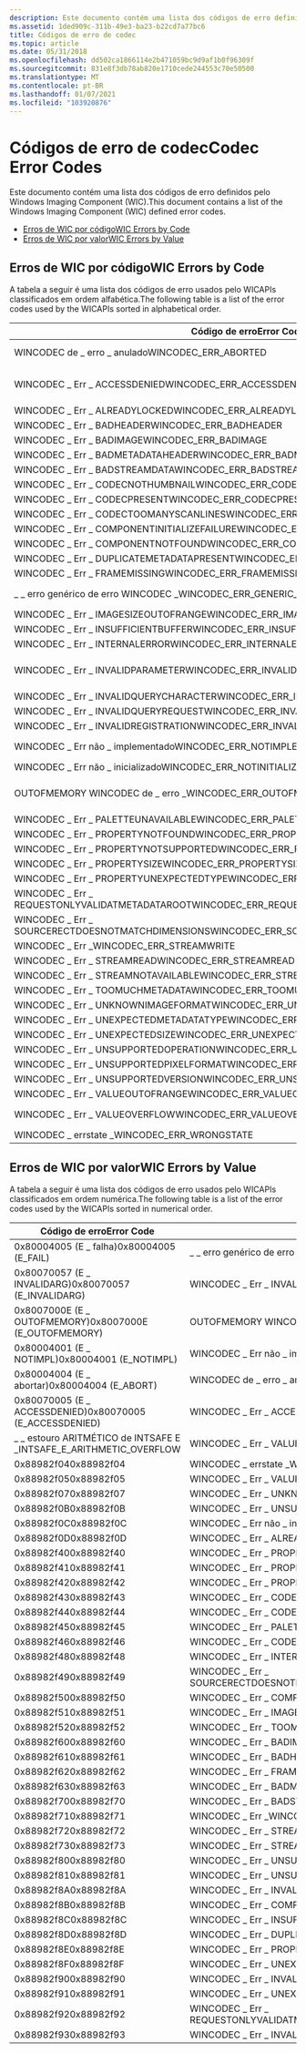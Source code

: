 ```yaml
---
description: Este documento contém uma lista dos códigos de erro definidos pelo Windows Imaging Component (WIC).
ms.assetid: 1ded909c-311b-49e3-ba23-b22cd7a77bc6
title: Códigos de erro de codec
ms.topic: article
ms.date: 05/31/2018
ms.openlocfilehash: dd502ca1866114e2b471059bc9d9af1b0f96309f
ms.sourcegitcommit: 831e8f3db78ab820e1710cede244553c70e50500
ms.translationtype: MT
ms.contentlocale: pt-BR
ms.lasthandoff: 01/07/2021
ms.locfileid: "103920876"
---
```

# <a name="codec-error-codes"></a><span data-ttu-id="8d8a4-103">Códigos de erro de codec</span><span class="sxs-lookup"><span data-stu-id="8d8a4-103">Codec Error Codes</span></span>

<span data-ttu-id="8d8a4-104">Este documento contém uma lista dos códigos de erro definidos pelo Windows Imaging Component (WIC).</span><span class="sxs-lookup"><span data-stu-id="8d8a4-104">This document contains a list of the Windows Imaging Component (WIC) defined error codes.</span></span>

-   [<span data-ttu-id="8d8a4-105">Erros de WIC por código</span><span class="sxs-lookup"><span data-stu-id="8d8a4-105">WIC Errors by Code</span></span>](#wic-errors-by-code)
-   [<span data-ttu-id="8d8a4-106">Erros de WIC por valor</span><span class="sxs-lookup"><span data-stu-id="8d8a4-106">WIC Errors by Value</span></span>](#wic-errors-by-value)

## <a name="wic-errors-by-code"></a><span data-ttu-id="8d8a4-107">Erros de WIC por código</span><span class="sxs-lookup"><span data-stu-id="8d8a4-107">WIC Errors by Code</span></span>

<span data-ttu-id="8d8a4-108">A tabela a seguir é uma lista dos códigos de erro usados pelo WICAPIs classificados em ordem alfabética.</span><span class="sxs-lookup"><span data-stu-id="8d8a4-108">The following table is a list of the error codes used by the WICAPIs sorted in alphabetical order.</span></span> 

| <span data-ttu-id="8d8a4-109">Código de erro</span><span class="sxs-lookup"><span data-stu-id="8d8a4-109">Error Code</span></span>                                      | <span data-ttu-id="8d8a4-110">Valor do erro</span><span class="sxs-lookup"><span data-stu-id="8d8a4-110">Error Value</span></span>                      |
|-------------------------------------------------|----------------------------------|
| <span data-ttu-id="8d8a4-111">WINCODEC de \_ erro \_ anulado</span><span class="sxs-lookup"><span data-stu-id="8d8a4-111">WINCODEC\_ERR\_ABORTED</span></span>                          | <span data-ttu-id="8d8a4-112">0x80004004 (E \_ abortar)</span><span class="sxs-lookup"><span data-stu-id="8d8a4-112">0x80004004 (E\_ABORT)</span></span>            |
| <span data-ttu-id="8d8a4-113">WINCODEC \_ Err \_ ACCESSDENIED</span><span class="sxs-lookup"><span data-stu-id="8d8a4-113">WINCODEC\_ERR\_ACCESSDENIED</span></span>                     | <span data-ttu-id="8d8a4-114">0x80070005 (E \_ ACCESSDENIED)</span><span class="sxs-lookup"><span data-stu-id="8d8a4-114">0x80070005 (E\_ACCESSDENIED)</span></span>     |
| <span data-ttu-id="8d8a4-115">WINCODEC \_ Err \_ ALREADYLOCKED</span><span class="sxs-lookup"><span data-stu-id="8d8a4-115">WINCODEC\_ERR\_ALREADYLOCKED</span></span>                    | <span data-ttu-id="8d8a4-116">0x88982f0D</span><span class="sxs-lookup"><span data-stu-id="8d8a4-116">0x88982f0D</span></span>                       |
| <span data-ttu-id="8d8a4-117">WINCODEC \_ Err \_ BADHEADER</span><span class="sxs-lookup"><span data-stu-id="8d8a4-117">WINCODEC\_ERR\_BADHEADER</span></span>                        | <span data-ttu-id="8d8a4-118">0x88982f61</span><span class="sxs-lookup"><span data-stu-id="8d8a4-118">0x88982f61</span></span>                       |
| <span data-ttu-id="8d8a4-119">WINCODEC \_ Err \_ BADIMAGE</span><span class="sxs-lookup"><span data-stu-id="8d8a4-119">WINCODEC\_ERR\_BADIMAGE</span></span>                         | <span data-ttu-id="8d8a4-120">0x88982f60</span><span class="sxs-lookup"><span data-stu-id="8d8a4-120">0x88982f60</span></span>                       |
| <span data-ttu-id="8d8a4-121">WINCODEC \_ Err \_ BADMETADATAHEADER</span><span class="sxs-lookup"><span data-stu-id="8d8a4-121">WINCODEC\_ERR\_BADMETADATAHEADER</span></span>                | <span data-ttu-id="8d8a4-122">0x88982f63</span><span class="sxs-lookup"><span data-stu-id="8d8a4-122">0x88982f63</span></span>                       |
| <span data-ttu-id="8d8a4-123">WINCODEC \_ Err \_ BADSTREAMDATA</span><span class="sxs-lookup"><span data-stu-id="8d8a4-123">WINCODEC\_ERR\_BADSTREAMDATA</span></span>                    | <span data-ttu-id="8d8a4-124">0x88982f70</span><span class="sxs-lookup"><span data-stu-id="8d8a4-124">0x88982f70</span></span>                       |
| <span data-ttu-id="8d8a4-125">WINCODEC \_ Err \_ CODECNOTHUMBNAIL</span><span class="sxs-lookup"><span data-stu-id="8d8a4-125">WINCODEC\_ERR\_CODECNOTHUMBNAIL</span></span>                 | <span data-ttu-id="8d8a4-126">0x88982f44</span><span class="sxs-lookup"><span data-stu-id="8d8a4-126">0x88982f44</span></span>                       |
| <span data-ttu-id="8d8a4-127">WINCODEC \_ Err \_ CODECPRESENT</span><span class="sxs-lookup"><span data-stu-id="8d8a4-127">WINCODEC\_ERR\_CODECPRESENT</span></span>                     | <span data-ttu-id="8d8a4-128">0x88982f43</span><span class="sxs-lookup"><span data-stu-id="8d8a4-128">0x88982f43</span></span>                       |
| <span data-ttu-id="8d8a4-129">WINCODEC \_ Err \_ CODECTOOMANYSCANLINES</span><span class="sxs-lookup"><span data-stu-id="8d8a4-129">WINCODEC\_ERR\_CODECTOOMANYSCANLINES</span></span>            | <span data-ttu-id="8d8a4-130">0x88982f46</span><span class="sxs-lookup"><span data-stu-id="8d8a4-130">0x88982f46</span></span>                       |
| <span data-ttu-id="8d8a4-131">WINCODEC \_ Err \_ COMPONENTINITIALIZEFAILURE</span><span class="sxs-lookup"><span data-stu-id="8d8a4-131">WINCODEC\_ERR\_COMPONENTINITIALIZEFAILURE</span></span>       | <span data-ttu-id="8d8a4-132">0x88982f8B</span><span class="sxs-lookup"><span data-stu-id="8d8a4-132">0x88982f8B</span></span>                       |
| <span data-ttu-id="8d8a4-133">WINCODEC \_ Err \_ COMPONENTNOTFOUND</span><span class="sxs-lookup"><span data-stu-id="8d8a4-133">WINCODEC\_ERR\_COMPONENTNOTFOUND</span></span>                | <span data-ttu-id="8d8a4-134">0x88982f50</span><span class="sxs-lookup"><span data-stu-id="8d8a4-134">0x88982f50</span></span>                       |
| <span data-ttu-id="8d8a4-135">WINCODEC \_ Err \_ DUPLICATEMETADATAPRESENT</span><span class="sxs-lookup"><span data-stu-id="8d8a4-135">WINCODEC\_ERR\_DUPLICATEMETADATAPRESENT</span></span>         | <span data-ttu-id="8d8a4-136">0x88982f8D</span><span class="sxs-lookup"><span data-stu-id="8d8a4-136">0x88982f8D</span></span>                       |
| <span data-ttu-id="8d8a4-137">WINCODEC \_ Err \_ FRAMEMISSING</span><span class="sxs-lookup"><span data-stu-id="8d8a4-137">WINCODEC\_ERR\_FRAMEMISSING</span></span>                     | <span data-ttu-id="8d8a4-138">0x88982f62</span><span class="sxs-lookup"><span data-stu-id="8d8a4-138">0x88982f62</span></span>                       |
| <span data-ttu-id="8d8a4-139">\_ \_ erro genérico de erro WINCODEC \_</span><span class="sxs-lookup"><span data-stu-id="8d8a4-139">WINCODEC\_ERR\_GENERIC\_ERROR</span></span>                   | <span data-ttu-id="8d8a4-140">0x80004005 (E \_ falha)</span><span class="sxs-lookup"><span data-stu-id="8d8a4-140">0x80004005 (E\_FAIL)</span></span>             |
| <span data-ttu-id="8d8a4-141">WINCODEC \_ Err \_ IMAGESIZEOUTOFRANGE</span><span class="sxs-lookup"><span data-stu-id="8d8a4-141">WINCODEC\_ERR\_IMAGESIZEOUTOFRANGE</span></span>              | <span data-ttu-id="8d8a4-142">0x88982f51</span><span class="sxs-lookup"><span data-stu-id="8d8a4-142">0x88982f51</span></span>                       |
| <span data-ttu-id="8d8a4-143">WINCODEC \_ Err \_ INSUFFICIENTBUFFER</span><span class="sxs-lookup"><span data-stu-id="8d8a4-143">WINCODEC\_ERR\_INSUFFICIENTBUFFER</span></span>               | <span data-ttu-id="8d8a4-144">0x88982f8C</span><span class="sxs-lookup"><span data-stu-id="8d8a4-144">0x88982f8C</span></span>                       |
| <span data-ttu-id="8d8a4-145">WINCODEC \_ Err \_ INTERNALERROR</span><span class="sxs-lookup"><span data-stu-id="8d8a4-145">WINCODEC\_ERR\_INTERNALERROR</span></span>                    | <span data-ttu-id="8d8a4-146">0x88982f48</span><span class="sxs-lookup"><span data-stu-id="8d8a4-146">0x88982f48</span></span>                       |
| <span data-ttu-id="8d8a4-147">WINCODEC \_ Err \_ INVALIDPARAMETER</span><span class="sxs-lookup"><span data-stu-id="8d8a4-147">WINCODEC\_ERR\_INVALIDPARAMETER</span></span>                 | <span data-ttu-id="8d8a4-148">0x80070057 (E \_ INVALIDARG)</span><span class="sxs-lookup"><span data-stu-id="8d8a4-148">0x80070057 (E\_INVALIDARG)</span></span>       |
| <span data-ttu-id="8d8a4-149">WINCODEC \_ Err \_ INVALIDQUERYCHARACTER</span><span class="sxs-lookup"><span data-stu-id="8d8a4-149">WINCODEC\_ERR\_INVALIDQUERYCHARACTER</span></span>            | <span data-ttu-id="8d8a4-150">0x88982f93</span><span class="sxs-lookup"><span data-stu-id="8d8a4-150">0x88982f93</span></span>                       |
| <span data-ttu-id="8d8a4-151">WINCODEC \_ Err \_ INVALIDQUERYREQUEST</span><span class="sxs-lookup"><span data-stu-id="8d8a4-151">WINCODEC\_ERR\_INVALIDQUERYREQUEST</span></span>              | <span data-ttu-id="8d8a4-152">0x88982f90</span><span class="sxs-lookup"><span data-stu-id="8d8a4-152">0x88982f90</span></span>                       |
| <span data-ttu-id="8d8a4-153">WINCODEC \_ Err \_ INVALIDREGISTRATION</span><span class="sxs-lookup"><span data-stu-id="8d8a4-153">WINCODEC\_ERR\_INVALIDREGISTRATION</span></span>              | <span data-ttu-id="8d8a4-154">0x88982f8A</span><span class="sxs-lookup"><span data-stu-id="8d8a4-154">0x88982f8A</span></span>                       |
| <span data-ttu-id="8d8a4-155">WINCODEC \_ Err não \_ implementado</span><span class="sxs-lookup"><span data-stu-id="8d8a4-155">WINCODEC\_ERR\_NOTIMPLEMENTED</span></span>                   | <span data-ttu-id="8d8a4-156">0x80004001 (E \_ NOTIMPL)</span><span class="sxs-lookup"><span data-stu-id="8d8a4-156">0x80004001 (E\_NOTIMPL)</span></span>          |
| <span data-ttu-id="8d8a4-157">WINCODEC \_ Err não \_ inicializado</span><span class="sxs-lookup"><span data-stu-id="8d8a4-157">WINCODEC\_ERR\_NOTINITIALIZED</span></span>                   | <span data-ttu-id="8d8a4-158">0x88982f0C</span><span class="sxs-lookup"><span data-stu-id="8d8a4-158">0x88982f0C</span></span>                       |
| <span data-ttu-id="8d8a4-159">OUTOFMEMORY WINCODEC de \_ erro \_</span><span class="sxs-lookup"><span data-stu-id="8d8a4-159">WINCODEC\_ERR\_OUTOFMEMORY</span></span>                      | <span data-ttu-id="8d8a4-160">0x8007000E (E \_ OUTOFMEMORY)</span><span class="sxs-lookup"><span data-stu-id="8d8a4-160">0x8007000E (E\_OUTOFMEMORY)</span></span>      |
| <span data-ttu-id="8d8a4-161">WINCODEC \_ Err \_ PALETTEUNAVAILABLE</span><span class="sxs-lookup"><span data-stu-id="8d8a4-161">WINCODEC\_ERR\_PALETTEUNAVAILABLE</span></span>               | <span data-ttu-id="8d8a4-162">0x88982f45</span><span class="sxs-lookup"><span data-stu-id="8d8a4-162">0x88982f45</span></span>                       |
| <span data-ttu-id="8d8a4-163">WINCODEC \_ Err \_ PROPERTYNOTFOUND</span><span class="sxs-lookup"><span data-stu-id="8d8a4-163">WINCODEC\_ERR\_PROPERTYNOTFOUND</span></span>                 | <span data-ttu-id="8d8a4-164">0x88982f40</span><span class="sxs-lookup"><span data-stu-id="8d8a4-164">0x88982f40</span></span>                       |
| <span data-ttu-id="8d8a4-165">WINCODEC \_ Err \_ PROPERTYNOTSUPPORTED</span><span class="sxs-lookup"><span data-stu-id="8d8a4-165">WINCODEC\_ERR\_PROPERTYNOTSUPPORTED</span></span>             | <span data-ttu-id="8d8a4-166">0x88982f41</span><span class="sxs-lookup"><span data-stu-id="8d8a4-166">0x88982f41</span></span>                       |
| <span data-ttu-id="8d8a4-167">WINCODEC \_ Err \_ PROPERTYSIZE</span><span class="sxs-lookup"><span data-stu-id="8d8a4-167">WINCODEC\_ERR\_PROPERTYSIZE</span></span>                     | <span data-ttu-id="8d8a4-168">0x88982f42</span><span class="sxs-lookup"><span data-stu-id="8d8a4-168">0x88982f42</span></span>                       |
| <span data-ttu-id="8d8a4-169">WINCODEC \_ Err \_ PROPERTYUNEXPECTEDTYPE</span><span class="sxs-lookup"><span data-stu-id="8d8a4-169">WINCODEC\_ERR\_PROPERTYUNEXPECTEDTYPE</span></span>           | <span data-ttu-id="8d8a4-170">0x88982f8E</span><span class="sxs-lookup"><span data-stu-id="8d8a4-170">0x88982f8E</span></span>                       |
| <span data-ttu-id="8d8a4-171">WINCODEC \_ Err \_ REQUESTONLYVALIDATMETADATAROOT</span><span class="sxs-lookup"><span data-stu-id="8d8a4-171">WINCODEC\_ERR\_REQUESTONLYVALIDATMETADATAROOT</span></span>   | <span data-ttu-id="8d8a4-172">0x88982f92</span><span class="sxs-lookup"><span data-stu-id="8d8a4-172">0x88982f92</span></span>                       |
| <span data-ttu-id="8d8a4-173">WINCODEC \_ Err \_ SOURCERECTDOESNOTMATCHDIMENSIONS</span><span class="sxs-lookup"><span data-stu-id="8d8a4-173">WINCODEC\_ERR\_SOURCERECTDOESNOTMATCHDIMENSIONS</span></span> | <span data-ttu-id="8d8a4-174">0x88982f49</span><span class="sxs-lookup"><span data-stu-id="8d8a4-174">0x88982f49</span></span>                       |
| <span data-ttu-id="8d8a4-175">WINCODEC \_ Err \_</span><span class="sxs-lookup"><span data-stu-id="8d8a4-175">WINCODEC\_ERR\_STREAMWRITE</span></span>                      | <span data-ttu-id="8d8a4-176">0x88982f71</span><span class="sxs-lookup"><span data-stu-id="8d8a4-176">0x88982f71</span></span>                       |
| <span data-ttu-id="8d8a4-177">WINCODEC \_ Err \_ STREAMREAD</span><span class="sxs-lookup"><span data-stu-id="8d8a4-177">WINCODEC\_ERR\_STREAMREAD</span></span>                       | <span data-ttu-id="8d8a4-178">0x88982f72</span><span class="sxs-lookup"><span data-stu-id="8d8a4-178">0x88982f72</span></span>                       |
| <span data-ttu-id="8d8a4-179">WINCODEC \_ Err \_ STREAMNOTAVAILABLE</span><span class="sxs-lookup"><span data-stu-id="8d8a4-179">WINCODEC\_ERR\_STREAMNOTAVAILABLE</span></span>               | <span data-ttu-id="8d8a4-180">0x88982f73</span><span class="sxs-lookup"><span data-stu-id="8d8a4-180">0x88982f73</span></span>                       |
| <span data-ttu-id="8d8a4-181">WINCODEC \_ Err \_ TOOMUCHMETADATA</span><span class="sxs-lookup"><span data-stu-id="8d8a4-181">WINCODEC\_ERR\_TOOMUCHMETADATA</span></span>                  | <span data-ttu-id="8d8a4-182">0x88982f52</span><span class="sxs-lookup"><span data-stu-id="8d8a4-182">0x88982f52</span></span>                       |
| <span data-ttu-id="8d8a4-183">WINCODEC \_ Err \_ UNKNOWNIMAGEFORMAT</span><span class="sxs-lookup"><span data-stu-id="8d8a4-183">WINCODEC\_ERR\_UNKNOWNIMAGEFORMAT</span></span>               | <span data-ttu-id="8d8a4-184">0x88982f07</span><span class="sxs-lookup"><span data-stu-id="8d8a4-184">0x88982f07</span></span>                       |
| <span data-ttu-id="8d8a4-185">WINCODEC \_ Err \_ UNEXPECTEDMETADATATYPE</span><span class="sxs-lookup"><span data-stu-id="8d8a4-185">WINCODEC\_ERR\_UNEXPECTEDMETADATATYPE</span></span>           | <span data-ttu-id="8d8a4-186">0x88982f91</span><span class="sxs-lookup"><span data-stu-id="8d8a4-186">0x88982f91</span></span>                       |
| <span data-ttu-id="8d8a4-187">WINCODEC \_ Err \_ UNEXPECTEDSIZE</span><span class="sxs-lookup"><span data-stu-id="8d8a4-187">WINCODEC\_ERR\_UNEXPECTEDSIZE</span></span>                   | <span data-ttu-id="8d8a4-188">0x88982f8F</span><span class="sxs-lookup"><span data-stu-id="8d8a4-188">0x88982f8F</span></span>                       |
| <span data-ttu-id="8d8a4-189">WINCODEC \_ Err \_ UNSUPPORTEDOPERATION</span><span class="sxs-lookup"><span data-stu-id="8d8a4-189">WINCODEC\_ERR\_UNSUPPORTEDOPERATION</span></span>             | <span data-ttu-id="8d8a4-190">0x88982f81</span><span class="sxs-lookup"><span data-stu-id="8d8a4-190">0x88982f81</span></span>                       |
| <span data-ttu-id="8d8a4-191">WINCODEC \_ Err \_ UNSUPPORTEDPIXELFORMAT</span><span class="sxs-lookup"><span data-stu-id="8d8a4-191">WINCODEC\_ERR\_UNSUPPORTEDPIXELFORMAT</span></span>           | <span data-ttu-id="8d8a4-192">0x88982f80</span><span class="sxs-lookup"><span data-stu-id="8d8a4-192">0x88982f80</span></span>                       |
| <span data-ttu-id="8d8a4-193">WINCODEC \_ Err \_ UNSUPPORTEDVERSION</span><span class="sxs-lookup"><span data-stu-id="8d8a4-193">WINCODEC\_ERR\_UNSUPPORTEDVERSION</span></span>               | <span data-ttu-id="8d8a4-194">0x88982f0B</span><span class="sxs-lookup"><span data-stu-id="8d8a4-194">0x88982f0B</span></span>                       |
| <span data-ttu-id="8d8a4-195">WINCODEC \_ Err \_ VALUEOUTOFRANGE</span><span class="sxs-lookup"><span data-stu-id="8d8a4-195">WINCODEC\_ERR\_VALUEOUTOFRANGE</span></span>                  | <span data-ttu-id="8d8a4-196">0x88982f05</span><span class="sxs-lookup"><span data-stu-id="8d8a4-196">0x88982f05</span></span>                       |
| <span data-ttu-id="8d8a4-197">WINCODEC \_ Err \_ VALUEOVERFLOW</span><span class="sxs-lookup"><span data-stu-id="8d8a4-197">WINCODEC\_ERR\_VALUEOVERFLOW</span></span>                    | <span data-ttu-id="8d8a4-198">\_ \_ estouro ARITMÉTICO de INTSAFE E \_</span><span class="sxs-lookup"><span data-stu-id="8d8a4-198">INTSAFE\_E\_ARITHMETIC\_OVERFLOW</span></span> |
| <span data-ttu-id="8d8a4-199">WINCODEC \_ errstate \_</span><span class="sxs-lookup"><span data-stu-id="8d8a4-199">WINCODEC\_ERR\_WRONGSTATE</span></span>                       | <span data-ttu-id="8d8a4-200">0x88982f04</span><span class="sxs-lookup"><span data-stu-id="8d8a4-200">0x88982f04</span></span>                       |



 

## <a name="wic-errors-by-value"></a><span data-ttu-id="8d8a4-201">Erros de WIC por valor</span><span class="sxs-lookup"><span data-stu-id="8d8a4-201">WIC Errors by Value</span></span>

<span data-ttu-id="8d8a4-202">A tabela a seguir é uma lista dos códigos de erro usados pelo WICAPIs classificados em ordem numérica.</span><span class="sxs-lookup"><span data-stu-id="8d8a4-202">The following table is a list of the error codes used by the WICAPIs sorted in numerical order.</span></span> 

| <span data-ttu-id="8d8a4-203">Código de erro</span><span class="sxs-lookup"><span data-stu-id="8d8a4-203">Error Code</span></span>                       | <span data-ttu-id="8d8a4-204">Valor do erro</span><span class="sxs-lookup"><span data-stu-id="8d8a4-204">Error Value</span></span>                                     |
|----------------------------------|-------------------------------------------------|
| <span data-ttu-id="8d8a4-205">0x80004005 (E \_ falha)</span><span class="sxs-lookup"><span data-stu-id="8d8a4-205">0x80004005 (E\_FAIL)</span></span>             | <span data-ttu-id="8d8a4-206">\_ \_ erro genérico de erro WINCODEC \_</span><span class="sxs-lookup"><span data-stu-id="8d8a4-206">WINCODEC\_ERR\_GENERIC\_ERROR</span></span>                   |
| <span data-ttu-id="8d8a4-207">0x80070057 (E \_ INVALIDARG)</span><span class="sxs-lookup"><span data-stu-id="8d8a4-207">0x80070057 (E\_INVALIDARG)</span></span>       | <span data-ttu-id="8d8a4-208">WINCODEC \_ Err \_ INVALIDPARAMETER</span><span class="sxs-lookup"><span data-stu-id="8d8a4-208">WINCODEC\_ERR\_INVALIDPARAMETER</span></span>                 |
| <span data-ttu-id="8d8a4-209">0x8007000E (E \_ OUTOFMEMORY)</span><span class="sxs-lookup"><span data-stu-id="8d8a4-209">0x8007000E (E\_OUTOFMEMORY)</span></span>      | <span data-ttu-id="8d8a4-210">OUTOFMEMORY WINCODEC de \_ erro \_</span><span class="sxs-lookup"><span data-stu-id="8d8a4-210">WINCODEC\_ERR\_OUTOFMEMORY</span></span>                      |
| <span data-ttu-id="8d8a4-211">0x80004001 (E \_ NOTIMPL)</span><span class="sxs-lookup"><span data-stu-id="8d8a4-211">0x80004001 (E\_NOTIMPL)</span></span>          | <span data-ttu-id="8d8a4-212">WINCODEC \_ Err não \_ implementado</span><span class="sxs-lookup"><span data-stu-id="8d8a4-212">WINCODEC\_ERR\_NOTIMPLEMENTED</span></span>                   |
| <span data-ttu-id="8d8a4-213">0x80004004 (E \_ abortar)</span><span class="sxs-lookup"><span data-stu-id="8d8a4-213">0x80004004 (E\_ABORT)</span></span>            | <span data-ttu-id="8d8a4-214">WINCODEC de \_ erro \_ anulado</span><span class="sxs-lookup"><span data-stu-id="8d8a4-214">WINCODEC\_ERR\_ABORTED</span></span>                          |
| <span data-ttu-id="8d8a4-215">0x80070005 (E \_ ACCESSDENIED)</span><span class="sxs-lookup"><span data-stu-id="8d8a4-215">0x80070005 (E\_ACCESSDENIED)</span></span>     | <span data-ttu-id="8d8a4-216">WINCODEC \_ Err \_ ACCESSDENIED</span><span class="sxs-lookup"><span data-stu-id="8d8a4-216">WINCODEC\_ERR\_ACCESSDENIED</span></span>                     |
| <span data-ttu-id="8d8a4-217">\_ \_ estouro ARITMÉTICO de INTSAFE E \_</span><span class="sxs-lookup"><span data-stu-id="8d8a4-217">INTSAFE\_E\_ARITHMETIC\_OVERFLOW</span></span> | <span data-ttu-id="8d8a4-218">WINCODEC \_ Err \_ VALUEOVERFLOW</span><span class="sxs-lookup"><span data-stu-id="8d8a4-218">WINCODEC\_ERR\_VALUEOVERFLOW</span></span>                    |
| <span data-ttu-id="8d8a4-219">0x88982f04</span><span class="sxs-lookup"><span data-stu-id="8d8a4-219">0x88982f04</span></span>                       | <span data-ttu-id="8d8a4-220">WINCODEC \_ errstate \_</span><span class="sxs-lookup"><span data-stu-id="8d8a4-220">WINCODEC\_ERR\_WRONGSTATE</span></span>                       |
| <span data-ttu-id="8d8a4-221">0x88982f05</span><span class="sxs-lookup"><span data-stu-id="8d8a4-221">0x88982f05</span></span>                       | <span data-ttu-id="8d8a4-222">WINCODEC \_ Err \_ VALUEOUTOFRANGE</span><span class="sxs-lookup"><span data-stu-id="8d8a4-222">WINCODEC\_ERR\_VALUEOUTOFRANGE</span></span>                  |
| <span data-ttu-id="8d8a4-223">0x88982f07</span><span class="sxs-lookup"><span data-stu-id="8d8a4-223">0x88982f07</span></span>                       | <span data-ttu-id="8d8a4-224">WINCODEC \_ Err \_ UNKNOWNIMAGEFORMAT</span><span class="sxs-lookup"><span data-stu-id="8d8a4-224">WINCODEC\_ERR\_UNKNOWNIMAGEFORMAT</span></span>               |
| <span data-ttu-id="8d8a4-225">0x88982f0B</span><span class="sxs-lookup"><span data-stu-id="8d8a4-225">0x88982f0B</span></span>                       | <span data-ttu-id="8d8a4-226">WINCODEC \_ Err \_ UNSUPPORTEDVERSION</span><span class="sxs-lookup"><span data-stu-id="8d8a4-226">WINCODEC\_ERR\_UNSUPPORTEDVERSION</span></span>               |
| <span data-ttu-id="8d8a4-227">0x88982f0C</span><span class="sxs-lookup"><span data-stu-id="8d8a4-227">0x88982f0C</span></span>                       | <span data-ttu-id="8d8a4-228">WINCODEC \_ Err não \_ inicializado</span><span class="sxs-lookup"><span data-stu-id="8d8a4-228">WINCODEC\_ERR\_NOTINITIALIZED</span></span>                   |
| <span data-ttu-id="8d8a4-229">0x88982f0D</span><span class="sxs-lookup"><span data-stu-id="8d8a4-229">0x88982f0D</span></span>                       | <span data-ttu-id="8d8a4-230">WINCODEC \_ Err \_ ALREADYLOCKED</span><span class="sxs-lookup"><span data-stu-id="8d8a4-230">WINCODEC\_ERR\_ALREADYLOCKED</span></span>                    |
| <span data-ttu-id="8d8a4-231">0x88982f40</span><span class="sxs-lookup"><span data-stu-id="8d8a4-231">0x88982f40</span></span>                       | <span data-ttu-id="8d8a4-232">WINCODEC \_ Err \_ PROPERTYNOTFOUND</span><span class="sxs-lookup"><span data-stu-id="8d8a4-232">WINCODEC\_ERR\_PROPERTYNOTFOUND</span></span>                 |
| <span data-ttu-id="8d8a4-233">0x88982f41</span><span class="sxs-lookup"><span data-stu-id="8d8a4-233">0x88982f41</span></span>                       | <span data-ttu-id="8d8a4-234">WINCODEC \_ Err \_ PROPERTYNOTSUPPORTED</span><span class="sxs-lookup"><span data-stu-id="8d8a4-234">WINCODEC\_ERR\_PROPERTYNOTSUPPORTED</span></span>             |
| <span data-ttu-id="8d8a4-235">0x88982f42</span><span class="sxs-lookup"><span data-stu-id="8d8a4-235">0x88982f42</span></span>                       | <span data-ttu-id="8d8a4-236">WINCODEC \_ Err \_ PROPERTYSIZE</span><span class="sxs-lookup"><span data-stu-id="8d8a4-236">WINCODEC\_ERR\_PROPERTYSIZE</span></span>                     |
| <span data-ttu-id="8d8a4-237">0x88982f43</span><span class="sxs-lookup"><span data-stu-id="8d8a4-237">0x88982f43</span></span>                       | <span data-ttu-id="8d8a4-238">WINCODEC \_ Err \_ CODECPRESENT</span><span class="sxs-lookup"><span data-stu-id="8d8a4-238">WINCODEC\_ERR\_CODECPRESENT</span></span>                     |
| <span data-ttu-id="8d8a4-239">0x88982f44</span><span class="sxs-lookup"><span data-stu-id="8d8a4-239">0x88982f44</span></span>                       | <span data-ttu-id="8d8a4-240">WINCODEC \_ Err \_ CODECNOTHUMBNAIL</span><span class="sxs-lookup"><span data-stu-id="8d8a4-240">WINCODEC\_ERR\_CODECNOTHUMBNAIL</span></span>                 |
| <span data-ttu-id="8d8a4-241">0x88982f45</span><span class="sxs-lookup"><span data-stu-id="8d8a4-241">0x88982f45</span></span>                       | <span data-ttu-id="8d8a4-242">WINCODEC \_ Err \_ PALETTEUNAVAILABLE</span><span class="sxs-lookup"><span data-stu-id="8d8a4-242">WINCODEC\_ERR\_PALETTEUNAVAILABLE</span></span>               |
| <span data-ttu-id="8d8a4-243">0x88982f46</span><span class="sxs-lookup"><span data-stu-id="8d8a4-243">0x88982f46</span></span>                       | <span data-ttu-id="8d8a4-244">WINCODEC \_ Err \_ CODECTOOMANYSCANLINES</span><span class="sxs-lookup"><span data-stu-id="8d8a4-244">WINCODEC\_ERR\_CODECTOOMANYSCANLINES</span></span>            |
| <span data-ttu-id="8d8a4-245">0x88982f48</span><span class="sxs-lookup"><span data-stu-id="8d8a4-245">0x88982f48</span></span>                       | <span data-ttu-id="8d8a4-246">WINCODEC \_ Err \_ INTERNALERROR</span><span class="sxs-lookup"><span data-stu-id="8d8a4-246">WINCODEC\_ERR\_INTERNALERROR</span></span>                    |
| <span data-ttu-id="8d8a4-247">0x88982f49</span><span class="sxs-lookup"><span data-stu-id="8d8a4-247">0x88982f49</span></span>                       | <span data-ttu-id="8d8a4-248">WINCODEC \_ Err \_ SOURCERECTDOESNOTMATCHDIMENSIONS</span><span class="sxs-lookup"><span data-stu-id="8d8a4-248">WINCODEC\_ERR\_SOURCERECTDOESNOTMATCHDIMENSIONS</span></span> |
| <span data-ttu-id="8d8a4-249">0x88982f50</span><span class="sxs-lookup"><span data-stu-id="8d8a4-249">0x88982f50</span></span>                       | <span data-ttu-id="8d8a4-250">WINCODEC \_ Err \_ COMPONENTNOTFOUND</span><span class="sxs-lookup"><span data-stu-id="8d8a4-250">WINCODEC\_ERR\_COMPONENTNOTFOUND</span></span>                |
| <span data-ttu-id="8d8a4-251">0x88982f51</span><span class="sxs-lookup"><span data-stu-id="8d8a4-251">0x88982f51</span></span>                       | <span data-ttu-id="8d8a4-252">WINCODEC \_ Err \_ IMAGESIZEOUTOFRANGE</span><span class="sxs-lookup"><span data-stu-id="8d8a4-252">WINCODEC\_ERR\_IMAGESIZEOUTOFRANGE</span></span>              |
| <span data-ttu-id="8d8a4-253">0x88982f52</span><span class="sxs-lookup"><span data-stu-id="8d8a4-253">0x88982f52</span></span>                       | <span data-ttu-id="8d8a4-254">WINCODEC \_ Err \_ TOOMUCHMETADATA</span><span class="sxs-lookup"><span data-stu-id="8d8a4-254">WINCODEC\_ERR\_TOOMUCHMETADATA</span></span>                  |
| <span data-ttu-id="8d8a4-255">0x88982f60</span><span class="sxs-lookup"><span data-stu-id="8d8a4-255">0x88982f60</span></span>                       | <span data-ttu-id="8d8a4-256">WINCODEC \_ Err \_ BADIMAGE</span><span class="sxs-lookup"><span data-stu-id="8d8a4-256">WINCODEC\_ERR\_BADIMAGE</span></span>                         |
| <span data-ttu-id="8d8a4-257">0x88982f61</span><span class="sxs-lookup"><span data-stu-id="8d8a4-257">0x88982f61</span></span>                       | <span data-ttu-id="8d8a4-258">WINCODEC \_ Err \_ BADHEADER</span><span class="sxs-lookup"><span data-stu-id="8d8a4-258">WINCODEC\_ERR\_BADHEADER</span></span>                        |
| <span data-ttu-id="8d8a4-259">0x88982f62</span><span class="sxs-lookup"><span data-stu-id="8d8a4-259">0x88982f62</span></span>                       | <span data-ttu-id="8d8a4-260">WINCODEC \_ Err \_ FRAMEMISSING</span><span class="sxs-lookup"><span data-stu-id="8d8a4-260">WINCODEC\_ERR\_FRAMEMISSING</span></span>                     |
| <span data-ttu-id="8d8a4-261">0x88982f63</span><span class="sxs-lookup"><span data-stu-id="8d8a4-261">0x88982f63</span></span>                       | <span data-ttu-id="8d8a4-262">WINCODEC \_ Err \_ BADMETADATAHEADER</span><span class="sxs-lookup"><span data-stu-id="8d8a4-262">WINCODEC\_ERR\_BADMETADATAHEADER</span></span>                |
| <span data-ttu-id="8d8a4-263">0x88982f70</span><span class="sxs-lookup"><span data-stu-id="8d8a4-263">0x88982f70</span></span>                       | <span data-ttu-id="8d8a4-264">WINCODEC \_ Err \_ BADSTREAMDATA</span><span class="sxs-lookup"><span data-stu-id="8d8a4-264">WINCODEC\_ERR\_BADSTREAMDATA</span></span>                    |
| <span data-ttu-id="8d8a4-265">0x88982f71</span><span class="sxs-lookup"><span data-stu-id="8d8a4-265">0x88982f71</span></span>                       | <span data-ttu-id="8d8a4-266">WINCODEC \_ Err \_</span><span class="sxs-lookup"><span data-stu-id="8d8a4-266">WINCODEC\_ERR\_STREAMWRITE</span></span>                      |
| <span data-ttu-id="8d8a4-267">0x88982f72</span><span class="sxs-lookup"><span data-stu-id="8d8a4-267">0x88982f72</span></span>                       | <span data-ttu-id="8d8a4-268">WINCODEC \_ Err \_ STREAMREAD</span><span class="sxs-lookup"><span data-stu-id="8d8a4-268">WINCODEC\_ERR\_STREAMREAD</span></span>                       |
| <span data-ttu-id="8d8a4-269">0x88982f73</span><span class="sxs-lookup"><span data-stu-id="8d8a4-269">0x88982f73</span></span>                       | <span data-ttu-id="8d8a4-270">WINCODEC \_ Err \_ STREAMNOTAVAILABLE</span><span class="sxs-lookup"><span data-stu-id="8d8a4-270">WINCODEC\_ERR\_STREAMNOTAVAILABLE</span></span>               |
| <span data-ttu-id="8d8a4-271">0x88982f80</span><span class="sxs-lookup"><span data-stu-id="8d8a4-271">0x88982f80</span></span>                       | <span data-ttu-id="8d8a4-272">WINCODEC \_ Err \_ UNSUPPORTEDPIXELFORMAT</span><span class="sxs-lookup"><span data-stu-id="8d8a4-272">WINCODEC\_ERR\_UNSUPPORTEDPIXELFORMAT</span></span>           |
| <span data-ttu-id="8d8a4-273">0x88982f81</span><span class="sxs-lookup"><span data-stu-id="8d8a4-273">0x88982f81</span></span>                       | <span data-ttu-id="8d8a4-274">WINCODEC \_ Err \_ UNSUPPORTEDOPERATION</span><span class="sxs-lookup"><span data-stu-id="8d8a4-274">WINCODEC\_ERR\_UNSUPPORTEDOPERATION</span></span>             |
| <span data-ttu-id="8d8a4-275">0x88982f8A</span><span class="sxs-lookup"><span data-stu-id="8d8a4-275">0x88982f8A</span></span>                       | <span data-ttu-id="8d8a4-276">WINCODEC \_ Err \_ INVALIDREGISTRATION</span><span class="sxs-lookup"><span data-stu-id="8d8a4-276">WINCODEC\_ERR\_INVALIDREGISTRATION</span></span>              |
| <span data-ttu-id="8d8a4-277">0x88982f8B</span><span class="sxs-lookup"><span data-stu-id="8d8a4-277">0x88982f8B</span></span>                       | <span data-ttu-id="8d8a4-278">WINCODEC \_ Err \_ COMPONENTINITIALIZEFAILURE</span><span class="sxs-lookup"><span data-stu-id="8d8a4-278">WINCODEC\_ERR\_COMPONENTINITIALIZEFAILURE</span></span>       |
| <span data-ttu-id="8d8a4-279">0x88982f8C</span><span class="sxs-lookup"><span data-stu-id="8d8a4-279">0x88982f8C</span></span>                       | <span data-ttu-id="8d8a4-280">WINCODEC \_ Err \_ INSUFFICIENTBUFFER</span><span class="sxs-lookup"><span data-stu-id="8d8a4-280">WINCODEC\_ERR\_INSUFFICIENTBUFFER</span></span>               |
| <span data-ttu-id="8d8a4-281">0x88982f8D</span><span class="sxs-lookup"><span data-stu-id="8d8a4-281">0x88982f8D</span></span>                       | <span data-ttu-id="8d8a4-282">WINCODEC \_ Err \_ DUPLICATEMETADATAPRESENT</span><span class="sxs-lookup"><span data-stu-id="8d8a4-282">WINCODEC\_ERR\_DUPLICATEMETADATAPRESENT</span></span>         |
| <span data-ttu-id="8d8a4-283">0x88982f8E</span><span class="sxs-lookup"><span data-stu-id="8d8a4-283">0x88982f8E</span></span>                       | <span data-ttu-id="8d8a4-284">WINCODEC \_ Err \_ PROPERTYUNEXPECTEDTYPE</span><span class="sxs-lookup"><span data-stu-id="8d8a4-284">WINCODEC\_ERR\_PROPERTYUNEXPECTEDTYPE</span></span>           |
| <span data-ttu-id="8d8a4-285">0x88982f8F</span><span class="sxs-lookup"><span data-stu-id="8d8a4-285">0x88982f8F</span></span>                       | <span data-ttu-id="8d8a4-286">WINCODEC \_ Err \_ UNEXPECTEDSIZE</span><span class="sxs-lookup"><span data-stu-id="8d8a4-286">WINCODEC\_ERR\_UNEXPECTEDSIZE</span></span>                   |
| <span data-ttu-id="8d8a4-287">0x88982f90</span><span class="sxs-lookup"><span data-stu-id="8d8a4-287">0x88982f90</span></span>                       | <span data-ttu-id="8d8a4-288">WINCODEC \_ Err \_ INVALIDQUERYREQUEST</span><span class="sxs-lookup"><span data-stu-id="8d8a4-288">WINCODEC\_ERR\_INVALIDQUERYREQUEST</span></span>              |
| <span data-ttu-id="8d8a4-289">0x88982f91</span><span class="sxs-lookup"><span data-stu-id="8d8a4-289">0x88982f91</span></span>                       | <span data-ttu-id="8d8a4-290">WINCODEC \_ Err \_ UNEXPECTEDMETADATATYPE</span><span class="sxs-lookup"><span data-stu-id="8d8a4-290">WINCODEC\_ERR\_UNEXPECTEDMETADATATYPE</span></span>           |
| <span data-ttu-id="8d8a4-291">0x88982f92</span><span class="sxs-lookup"><span data-stu-id="8d8a4-291">0x88982f92</span></span>                       | <span data-ttu-id="8d8a4-292">WINCODEC \_ Err \_ REQUESTONLYVALIDATMETADATAROOT</span><span class="sxs-lookup"><span data-stu-id="8d8a4-292">WINCODEC\_ERR\_REQUESTONLYVALIDATMETADATAROOT</span></span>   |
| <span data-ttu-id="8d8a4-293">0x88982f93</span><span class="sxs-lookup"><span data-stu-id="8d8a4-293">0x88982f93</span></span>                       | <span data-ttu-id="8d8a4-294">WINCODEC \_ Err \_ INVALIDQUERYCHARACTER</span><span class="sxs-lookup"><span data-stu-id="8d8a4-294">WINCODEC\_ERR\_INVALIDQUERYCHARACTER</span></span>            |



 

 

 




